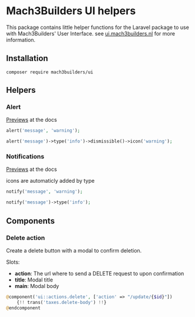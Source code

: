 # Mach3Builders UI helpers
This package contains little helper functions for the Laravel package to use with Mach3Builders' User Interface. see [ui.mach3builders.nl](http://ui.mach3builders.nl/) for more information.

## Installation

```
composer require mach3builders/ui
```

## Helpers

### Alert
[Previews](http://ui.mach3builders.nl/components/alert/) at the docs

```php
alert('message', 'warning');

alert('message')->type('info')->dismissible()->icon('warning');
```

### Notifications
[Previews](http://ui.mach3builders.nl/components/notificio/) at the docs

icons are automaticly added by type

```php
notify('message', 'warning');

notify('message')->type('info');
```

## Components

### Delete action

Create a delete button with a modal to confirm deletion.

Slots:
- **action**: The url where to send a DELETE request to upon confirmation
- **title**: Modal title
- **main**: Modal body

```php
@component('ui::actions.delete', ['action' => "/update/{$id}"])
    {!! trans('taxes.delete-body') !!}
@endcomponent
```